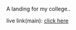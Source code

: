A landing for my college..
<!-- live link(testing): <a href="https://lcb-landing-page.netlify.app/">click here</a> -->
live link(main): <a href="https://confess-out-lcbc.netlify.app/">click here</a>
